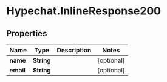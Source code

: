 # Hypechat.InlineResponse200

## Properties
Name | Type | Description | Notes
------------ | ------------- | ------------- | -------------
**name** | **String** |  | [optional] 
**email** | **String** |  | [optional] 


